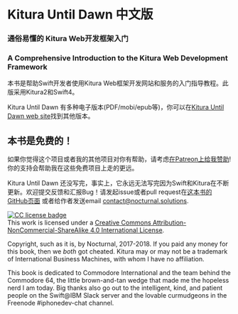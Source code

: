 # Kitura Until Dawn 中文版

### 通俗易懂的 Kitura Web开发框架入门
### A Comprehensive Introduction to the Kitura Web Development Framework

本书是帮助Swift开发者使用Kitura Web框架开发网站和服务的入门指导教程。此版采用Kitura2和Swift4。

Kitura Until Dawn 有多种电子版本(PDF/mobi/epub等)，你可以在[Kitura Until Dawn web site](http://learnkitura.com/)找到其他版本。

## 本书是免费的！

如果你觉得这个项目或者我的其他项目对你有帮助，请考虑[在Patreon上给我赞助](https://www.patreon.com/NocturnalSolutions)! 你的支持会帮助我在这些免费项目上走的更远。

Kitura Until Dawn 还没写完，事实上，它永远无法写完因为Swift和Kitura在不断更新。欢迎提交反馈和汇报Bug！请发起issue或者pull request在[这本书的GitHub页面](https://github.com/NocturnalSolutions/KituraBook) 或者给作者发送email [contact@nocturnal.solutions](mailto:contact@nocturnal.solutions).

<a rel="license" href="http://creativecommons.org/licenses/by-nc-sa/4.0/">![CC license badge](images/cc-badge.png)</a>   
This work is licensed under a <a rel="license" href="http://creativecommons.org/licenses/by-nc-sa/4.0/">Creative Commons Attribution-NonCommercial-ShareAlike 4.0 International License</a>.

Copyright, such as it is, by Nocturnal, 2017-2018. If you paid any money for this book, then we *both* got cheated. Kitura may or may not be a trademark of International Business Machines, with whom I have no affiliation.

This book is dedicated to Commodore International and the team behind the Commodore 64, the little brown-and-tan wedge that made me the hopeless nerd I am today. Big thanks also go out to the intelligent, kind, and patient people on the Swift@IBM Slack server and the lovable curmudgeons in the Freenode #iphonedev-chat channel.

